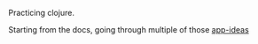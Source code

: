 Practicing clojure.

Starting from the docs, going through multiple of those [app-ideas](https://github.com/florinpop17/app-ideas/blob/master/Projects/1-Beginner/Bin2Dec-App.md)